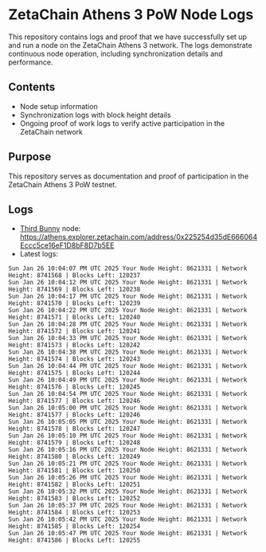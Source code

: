 # ZetaChain Athens 3 PoW Node Logs
This repository contains logs and proof that we have successfully set up and run a node on the ZetaChain Athens 3 network. The logs demonstrate continuous node operation, including synchronization details and performance.

## Contents
- Node setup information
- Synchronization logs with block height details
- Ongoing proof of work logs to verify active participation in the ZetaChain network

## Purpose
This repository serves as documentation and proof of participation in the ZetaChain Athens 3 PoW testnet.

## Logs

- [Third Bunny](https://thirdbunny.xyz/) node: https://athens.explorer.zetachain.com/address/0x225254d35dE666064Eccc5ce16eF1D8bF8D7b5EE
- Latest logs:
```
Sun Jan 26 10:04:07 PM UTC 2025 Your Node Height: 8621331 | Network Height: 8741568 | Blocks Left: 120237
Sun Jan 26 10:04:12 PM UTC 2025 Your Node Height: 8621331 | Network Height: 8741569 | Blocks Left: 120238
Sun Jan 26 10:04:17 PM UTC 2025 Your Node Height: 8621331 | Network Height: 8741570 | Blocks Left: 120239
Sun Jan 26 10:04:22 PM UTC 2025 Your Node Height: 8621331 | Network Height: 8741571 | Blocks Left: 120240
Sun Jan 26 10:04:28 PM UTC 2025 Your Node Height: 8621331 | Network Height: 8741572 | Blocks Left: 120241
Sun Jan 26 10:04:33 PM UTC 2025 Your Node Height: 8621331 | Network Height: 8741573 | Blocks Left: 120242
Sun Jan 26 10:04:38 PM UTC 2025 Your Node Height: 8621331 | Network Height: 8741574 | Blocks Left: 120243
Sun Jan 26 10:04:44 PM UTC 2025 Your Node Height: 8621331 | Network Height: 8741575 | Blocks Left: 120244
Sun Jan 26 10:04:49 PM UTC 2025 Your Node Height: 8621331 | Network Height: 8741576 | Blocks Left: 120245
Sun Jan 26 10:04:54 PM UTC 2025 Your Node Height: 8621331 | Network Height: 8741577 | Blocks Left: 120246
Sun Jan 26 10:05:00 PM UTC 2025 Your Node Height: 8621331 | Network Height: 8741577 | Blocks Left: 120246
Sun Jan 26 10:05:05 PM UTC 2025 Your Node Height: 8621331 | Network Height: 8741578 | Blocks Left: 120247
Sun Jan 26 10:05:10 PM UTC 2025 Your Node Height: 8621331 | Network Height: 8741579 | Blocks Left: 120248
Sun Jan 26 10:05:16 PM UTC 2025 Your Node Height: 8621331 | Network Height: 8741580 | Blocks Left: 120249
Sun Jan 26 10:05:21 PM UTC 2025 Your Node Height: 8621331 | Network Height: 8741581 | Blocks Left: 120250
Sun Jan 26 10:05:26 PM UTC 2025 Your Node Height: 8621331 | Network Height: 8741582 | Blocks Left: 120251
Sun Jan 26 10:05:32 PM UTC 2025 Your Node Height: 8621331 | Network Height: 8741583 | Blocks Left: 120252
Sun Jan 26 10:05:37 PM UTC 2025 Your Node Height: 8621331 | Network Height: 8741584 | Blocks Left: 120253
Sun Jan 26 10:05:42 PM UTC 2025 Your Node Height: 8621331 | Network Height: 8741585 | Blocks Left: 120254
Sun Jan 26 10:05:47 PM UTC 2025 Your Node Height: 8621331 | Network Height: 8741586 | Blocks Left: 120255
```
